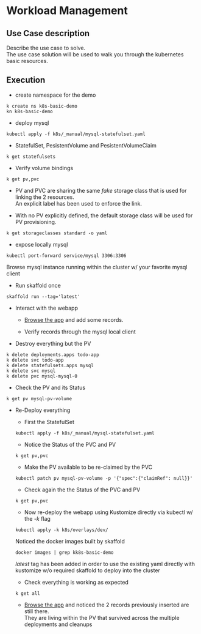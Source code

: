 # Workload Management

## Use Case description

Describe the use case to solve.  
The use case solution will be used to walk you through the kubernetes basic resources.

## Execution

- create namespace for the demo
```
k create ns k8s-basic-demo
kn k8s-basic-demo
```

- deploy mysql
```
kubectl apply -f k8s/_manual/mysql-statefulset.yaml
```
  - StatefulSet, PesistentVolume and PesistentVolumeClaim
  ```
  k get statefulsets
  ```

  - Verify volume bindings
  ```
  k get pv,pvc
  ```
  - PV and PVC are sharing the same *fake* storage class that is used for linking the 2 resources.  
    An explicit label has been used to enforce the link.

  - With no PV explicitly defined, the default storage class will be used for PV provisioning.
  ```
  k get storageclasses standard -o yaml
  ```

- expose locally mysql
```
kubectl port-forward service/mysql 3306:3306
```
Browse mysql instance running within the cluster w/ your favorite mysql client

- Run skaffold once
```
skaffold run --tag='latest'
```

- Interact with the webapp

  - [Browse the app](http://localhost:30001/home) and add some records.

  - Verify records through the mysql local client


- Destroy everything but the PV
```
k delete deployments.apps todo-app 
k delete svc todo-app
k delete statefulsets.apps mysql 
k delete svc mysql 
k delete pvc mysql-mysql-0
```

- Check the PV and its Status
```
k get pv mysql-pv-volume
```

- Re-Deploy everything

  - First the StatefulSet
  ```
  kubectl apply -f k8s/_manual/mysql-statefulset.yaml
  ```

  - Notice the Status of the PVC and PV
  ```
  k get pv,pvc
  ```

  - Make the PV available to be re-claimed by the PVC
  ```
  kubectl patch pv mysql-pv-volume -p '{"spec":{"claimRef": null}}'
  ```

  - Check again the the Status of the PVC and PV
  ```
  k get pv,pvc
  ```

  - Now re-deploy the webapp using Kustomize directly via kubectl w/ the *-k* flag
  ```
  kubectl apply -k k8s/overlays/dev/
  ```
  Noticed the docker images built by skaffold
  ```
  docker images | grep kk8s-basic-demo
  ```
  *latest* tag has been added in order to use the existing yaml directly with kustomize w/o required skaffold to deploy into the cluster

  - Check everything is working as expected
  ```
  k get all
  ```

  -  [Browse the app](http://localhost:30001/home) and noticed the 2 records previously inserted are still there.  
     They are living within the PV that survived across the multiple deployments and cleanups